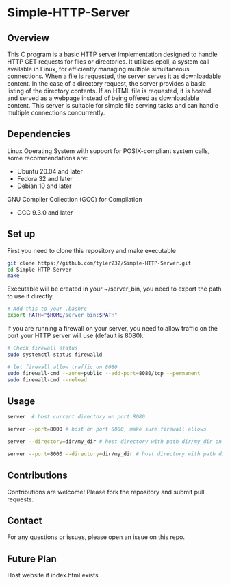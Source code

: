 # Simple-HTTP-Server

## Overview

This C program is a basic HTTP server implementation designed to handle HTTP GET requests for files or directories. It utilizes epoll, a system call available in Linux, for efficiently managing multiple simultaneous connections. When a file is requested, the server serves it as downloadable content. In the case of a directory request, the server provides a basic listing of the directory contents. If an HTML file is requested, it is hosted and served as a webpage instead of being offered as downloadable content. This server is suitable for simple file serving tasks and can handle multiple connections concurrently.


## Dependencies

Linux Operating System with support for POSIX-compliant system calls, some recommendations are:
 - Ubuntu 20.04 and later
 - Fedora 32 and later
 - Debian 10 and later

GNU Compiler Collection (GCC) for Compilation
 - GCC 9.3.0 and later


## Set up

First you need to clone this repository and make executable
```bash
git clone https://github.com/tyler232/Simple-HTTP-Server.git
cd Simple-HTTP-Server
make
```

Executable will be created in your ~/server_bin, you need to export the path to use it directly
```bash
# Add this to your .bashrc
export PATH="$HOME/server_bin:$PATH"
```

If you are running a firewall on your server, you need to allow traffic on the port your HTTP server will use (default is 8080).
```bash
# Check firewall status
sudo systemctl status firewalld

# let firewall allow traffic on 8080
sudo firewall-cmd --zone=public --add-port=8080/tcp --permanent
sudo firewall-cmd --reload
```

## Usage

```bash
server  # host current directory on port 8080

server --port=8000 # host on port 8000, make sure firewall allows

server --directory=dir/my_dir # host directory with path dir/my_dir on port 8080

server --port=8000 --directory=dir/my_dir # host directory with path dir/my_dir on port 8000
```


## Contributions

Contributions are welcome! Please fork the repository and submit pull requests.


## Contact

For any questions or issues, please open an issue on this repo.

## Future Plan

Host website if index.html exists
